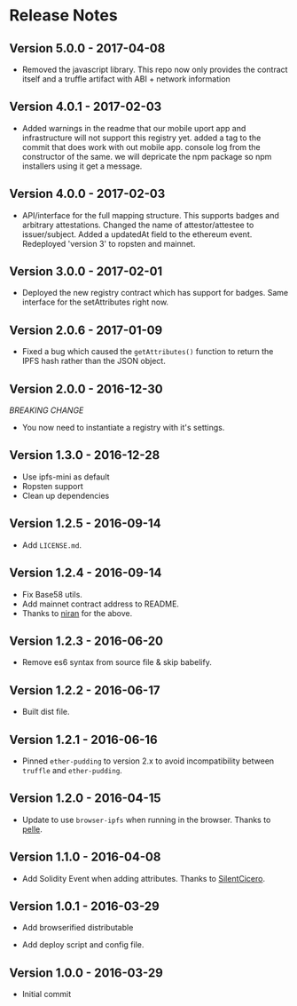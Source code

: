 # Release Notes #

## Version 5.0.0 - 2017-04-08

* Removed the javascript library. This repo now only provides the contract itself and a truffle artifact with ABI + network information

## Version 4.0.1 - 2017-02-03

* Added warnings in the readme that our mobile uport app and infrastructure will not support this registry yet. added a tag to the commit that does work with out mobile app. console log from the constructor of the same. we will depricate the npm package so npm installers using it get a message.

## Version 4.0.0 - 2017-02-03

* API/interface for the full mapping structure. This supports badges and arbitrary attestations. Changed the name of attestor/attestee to issuer/subject. Added a updatedAt field to the ethereum event. Redeployed 'version 3' to ropsten and mainnet.

## Version 3.0.0 - 2017-02-01

* Deployed the new registry contract which has support for badges. Same interface for the setAttributes right now.

## Version 2.0.6 - 2017-01-09

* Fixed a bug which caused the `getAttributes()` function to return the IPFS hash rather than the JSON object.

## Version 2.0.0 - 2016-12-30

*BREAKING CHANGE*

* You now need to instantiate a registry with it's settings.

## Version 1.3.0 - 2016-12-28

* Use ipfs-mini as default
* Ropsten support
* Clean up dependencies

## Version 1.2.5 - 2016-09-14 ##

* Add `LICENSE.md`.

## Version 1.2.4 - 2016-09-14 ##

* Fix Base58 utils.
* Add mainnet contract address to README.
* Thanks to [niran](https://github.com/niran) for the above.

## Version 1.2.3 - 2016-06-20 ##

* Remove es6 syntax from source file & skip babelify.

## Version 1.2.2 - 2016-06-17 ##

* Built dist file.

## Version 1.2.1 - 2016-06-16 ##

* Pinned `ether-pudding` to version 2.x to avoid incompatibility between `truffle` and `ether-pudding`.

## Version 1.2.0 - 2016-04-15 ##

* Update to use `browser-ipfs` when running in the browser. Thanks to [pelle](https://github.com/pelle).

## Version 1.1.0 - 2016-04-08 ##

* Add Solidity Event when adding attributes. Thanks to [SilentCicero](https://github.com/SilentCicero).

## Version 1.0.1 - 2016-03-29 ##

* Add browserified distributable

* Add deploy script and config file.

## Version 1.0.0 - 2016-03-29 ##

* Initial commit
